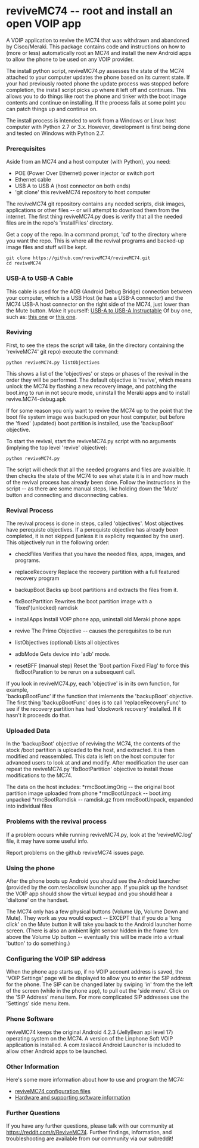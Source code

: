 # reviveMC74 -- root and install an open VOIP app

A VOIP application to revive the MC74 that was withdrawn and abandoned by Cisco/Meraki.
This package contains code and instructions on how to (more or less) automatically root
an MC74 and install the new Android apps to allow the phone to be used on any VOIP
provider.

The install python script, reviveMC74.py assesses the state of the MC74 attached to your
computer updates the phone based on its current state.  If your had previously rooted
phone the update process was stopped before completion, the install script picks up
where it left off and continues.  This allows you to do things like root the phone 
and tinker with the boot image contents and continue on installing.  If the process
fails at some point you can patch things up and continue on.

The install process is intended to work from a Windows or Linux host computer with Python 2.7 or 3.x.  However, development is first being done and tested on Windows with Python
2.7.

### Prerequisites

Aside from an MC74 and a host computer (with Python), you need:

* POE (Power Over Ethernet) power injector or switch port
* Ethernet cable
* USB A to USB A (host connector on both ends)
* 'git clone' this reviveMC74 repository to host computer

The reviveMC74 git repository contains any needed scripts, disk images, applications
or other files -- or will attempt to download them from the internet.  The first thing
reviveMC74.py does is verify that all the needed files are in the repo's 'installFiles'
directory.

Get a copy of the repo. In a command prompt, 'cd' to the directory where you want the 
repo.  This is where all the revival programs and backed-up image files and stuff
will be kept.

    git clone https://github.com/reviveMC74/reviveMC74.git
    cd reviveMC74

### USB-A to USB-A Cable
This cable is used for the ADB (Android Debug Bridge) connection between your computer,
which is a USB Host (ie has a USB-A connector) and the MC74 USB-A host connector on
the right side of the MC74, just lower than the Mute button.  Make it yourself:
[USB-A to USB-A Instructable](https://www.instructables.com/Male-to-Male-A-to-A-USB-Cable/)
Of buy one, such as: 
[this one](https://www.amazon.com/UGREEN-Transfer-Enclosures-Printers-Cameras/dp/B00P0E394U)
or 
[this one](https://www.walmart.com/ip/SF-Cable-3-feet-USB-2-0-A-Male-to-A-Male-Cable-Off-White/987955884).
    

### Reviving

First, to see the steps the script will take, (in the directory containing the 'reviveMC74' git repo) execute the command:

    python reviveMC74.py listObjectives

This shows a list of the 'objectives' or steps or phases of the revival in the order
they will be performed.
The default objective is 'revive', which means unlock the MC74 by flashing 
a new recovery image, and patching the boot.img to run in not secure mode, uninstall
the Meraki apps and to install revive.MC74-debug.apk

If for some reason you only want to revive the MC74 up to the point that the boot file system
image was backuped on your host computer, but before the 'fixed' (updated) boot 
partition is installed, use the 'backupBoot' objective.

To start the revival, start the reviveMC74.py script with no arguments (implying the top level 'revive' objective):

    python reviveMC74.py
    
The script will check that all the needed programs and files are avaialble.  It then checks the state of the MC74 to see what
state it is in and how much of the revival process has already been done.  Follow the instructions in the script -- as there
are some manual steps, like holding down the 'Mute' button and connecting and disconnecting cables.

### Revival Process

The revival process is done in steps, called 'objectives'.  Most objectives have 
perequiste objectives.  If a perequiste objective has already been completed, it is 
not skipped (unless it is explicity requested by the user).  This objectively run
in the following order:

* checkFiles    Verifies that you have the needed files, apps, images, and programs.
* replaceRecovery       Replace the recovery partition with a full featured recovery program
* backupBoot    Backs up boot partitions and extracts the files from it.
* fixBootPartition      Rewrites the boot partition image with a 'fixed'(unlocked) ramdisk
* installApps   Install VOIP phone app, uninstall old Meraki phone apps
* revive        The Prime Objective -- causes the perequisites to be run

* listObjectives        (optional) Lists all objectives
* adbMode       Gets device into 'adb' mode.
* resetBFF      (manual step) Reset the 'Boot partion Fixed Flag' to force this fixBootParation to be rerun on a subsequent call.

If you look in reviveMC74.py, each 'objective' is in its own function, for example,  
'backupBootFunc' if the function that imlements the 'backupBoot' objective.  The first
thing 'backupBootFunc' does is to call 'replaceRecoveryFunc' to see if the recovery 
partition has had 'clockwork recovery' installed.  If it hasn't it proceeds do that.

### Uploaded Data

In the 'backupBoot' objective of reviving the MC74, the contents of the stock /boot partition is
uploaded to the host, and extracted.  It is then modified and reassembled.  This data is 
left on the host computer for advanced users to look at and and modify.  After modification
the user can repeat the reviveMC74.py 'fixBootPartition' objective to install those
modifications to the MC74.

The data on the host includes:
*rmcBoot.imgOrig  -- the original boot partition image uploaded from phone
*rmcBootUnpack    -- boot.img unpacked
*rmcBootRamdisk   -- ramdisk.gz from rmcBootUnpack, expanded into individual files

### Problems with the revival process

If a problem occurs while running reviveMC74.py, look at the 'reviveMC.log' file, it may
have some useful info.

Report problems on the github reviveMC74 issues page.

### Using the phone

After the phone boots up Android you should see the Android launcher (provided by the
com.teslacoilsw.launcher app.  If you pick up the handset the VOIP app should show the
virtual keypad and you should hear a 'dialtone' on the handset.

The MC74 only has a few physical buttons (Volume Up, Volume Down and Mute).  They work
as you would expect -- EXCEPT that if you do a 'long click' on the Mute button it will
take you back to the Android launcher home screen.  (There is also an ambient light 
sensor hidden in the frame 1cm above the Volume Up button -- eventually this will be
made into a virtual 'button' to do something.)

### Configuring the VOIP SIP address

When the phone app starts up, if no VOIP account address is saved, the 'VOIP Settings'
page will be displayed to allow you to enter the SIP address for the phone.  The SIP
can be changed later by swiping 'in' from the the left of the screen (while in the phone 
app), to pull out the 'side menu'.  Click on the 'SIP Address' menu item.  For more complicated
SIP addresses use the 'Settings' side menu item.

### Phone Software
reviveMC74 keeps the original Android 4.2.3 (JellyBean api level 17) operating system on the MC74.  A version of the Linphone Soft VOIP application is installed.  A com.teslacoil Android Launcher is included to allow other Android apps to be launched.

### Other Information

Here's some more information about how to use and program the MC74:
* [reviveMC74 configuration files](doc/config.md)
* [Hardware and supporting software information](dod/hardware.md)

### Further Questions

If you have any further questions, please talk with our community at https://reddit.com/r/ReviveMC74.
Further findings, information, and troubleshooting are available from our community via our subreddit!
